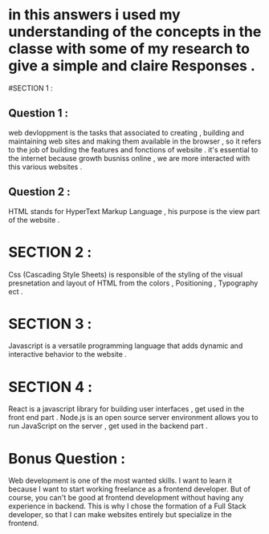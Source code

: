 # in this answers i used my understanding of the concepts in the classe with some of my research to give a simple and claire Responses .  

#SECTION 1 : 
## Question 1 : 
web devloppment is the tasks that associated to creating , building and maintaining web sites and making them available in the browser , so it refers to the job of building the features and fonctions of website . it's essential to the internet because growth busniss online , we are more interacted with this various websites .  
## Question 2 : 
HTML stands for HyperText Markup Language , his purpose is the view part of the website . 

# SECTION 2 : 
Css (Cascading Style Sheets) is responsible of the styling of the visual presnetation and layout of HTML from the colors , Positioning , Typography ect . 

# SECTION 3 : 
Javascript is a versatile programming language that adds dynamic and interactive behavior to the website . 

# SECTION 4 : 
React is a javascript library for building user interfaces , get used in the front end part . Node.js is an open source server environment allows you to run JavaScript on the server , get used in the backend part . 

# Bonus Question : 
Web development is one of the most wanted skills. I want to learn it because I want to start working freelance as a frontend developer. But of course, you can't be good at frontend development without having any experience in backend. This is why I chose the formation of a Full Stack developer, so that I can make websites entirely but specialize in the frontend.
